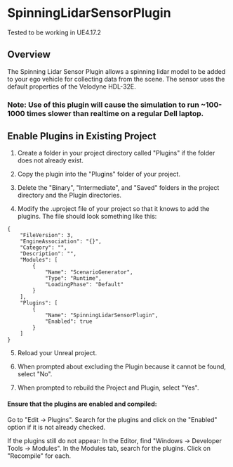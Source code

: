 # SpinningLidarSensorPlugin
Tested to be working in UE4.17.2

## Overview
The Spinning Lidar Sensor Plugin allows a spinning lidar model to be added to your ego vehicle for collecting data from the scene. The sensor uses the default properties of the Velodyne HDL-32E.
### Note: Use of this plugin will cause the simulation to run ~100-1000 times slower than realtime on a regular Dell laptop.

## Enable Plugins in Existing Project

1. Create a folder in your project directory called "Plugins" if the folder does not already exist.

2. Copy the plugin into the "Plugins" folder of your project.

3. Delete the "Binary", "Intermediate", and "Saved" folders in the project directory and the Plugin directories.

4. Modify the .uproject file of your project so that it knows to add the plugins. The file should look something like this:
~~~
{
	"FileVersion": 3,
	"EngineAssociation": "{}",
	"Category": "",
	"Description": "",
	"Modules": [
		{
			"Name": "ScenarioGenerator",
			"Type": "Runtime",
			"LoadingPhase": "Default"
		}
	],
	"Plugins": [
		{
			"Name": "SpinningLidarSensorPlugin",
			"Enabled": true
		}
	]
}
~~~

5. Reload your Unreal project.

6. When prompted about excluding the Plugin because it cannot be found, select "No".

7. When prompted to rebuild the Project and Plugin, select "Yes".

#### Ensure that the plugins are enabled and compiled:
Go to "Edit -> Plugins". Search for the plugins and click on the "Enabled" option if it is not already checked.

If the plugins still do not appear: In the Editor, find "Windows -> Developer Tools -> Modules". In the Modules tab, search for the plugins. Click on "Recompile" for each.
